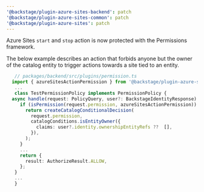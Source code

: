 ```yaml
---
'@backstage/plugin-azure-sites-backend': patch
'@backstage/plugin-azure-sites-common': patch
'@backstage/plugin-azure-sites': patch
---
```


Azure Sites `start` and `stop` action is now protected with the Permissions framework.

The below example describes an action that forbids anyone but the owner of the catalog entity to trigger actions towards a site tied to an entity.

```typescript
   // packages/backend/src/plugins/permission.ts
  import { azureSitesActionPermission } from '@backstage/plugin-azure-sites-common';
   ...
   class TestPermissionPolicy implements PermissionPolicy {
  async handle(request: PolicyQuery, user?: BackstageIdentityResponse): Promise<PolicyDecision> {
     if (isPermission(request.permission, azureSitesActionPermission)) {
       return createCatalogConditionalDecision(
         request.permission,
         catalogConditions.isEntityOwner({
           claims: user?.identity.ownershipEntityRefs ??  [],
         }),
       );
     }
     ...
     return {
       result: AuthorizeResult.ALLOW,
     };
   }
   ...
   }
```
